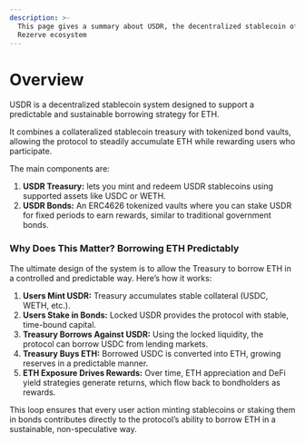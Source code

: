 ```yaml
---
description: >-
  This page gives a summary about USDR, the decentralized stablecoin of the
  Rezerve ecosystem
---
```


# Overview

USDR is a decentralized stablecoin system designed to support a predictable and sustainable borrowing strategy for ETH.&#x20;

It combines a collateralized stablecoin treasury with tokenized bond vaults, allowing the protocol to steadily accumulate ETH while rewarding users who participate.

The main components are:

1. **USDR Treasury:** lets you mint and redeem USDR stablecoins using supported assets like USDC or WETH.
2. **USDR Bonds:** An ERC4626 tokenized vaults where you can stake USDR for fixed periods to earn rewards, similar to traditional government bonds.

### Why Does This Matter? Borrowing ETH Predictably

The ultimate design of the system is to allow the Treasury to borrow ETH in a controlled and predictable way. Here’s how it works:

1. **Users Mint USDR:** Treasury accumulates stable collateral (USDC, WETH, etc.).
2. **Users Stake in Bonds:** Locked USDR provides the protocol with stable, time-bound capital.
3. **Treasury Borrows Against USDR:** Using the locked liquidity, the protocol can borrow USDC from lending markets.
4. **Treasury Buys ETH:** Borrowed USDC is converted into ETH, growing reserves in a predictable manner.
5. **ETH Exposure Drives Rewards:** Over time, ETH appreciation and DeFi yield strategies generate returns, which flow back to bondholders as rewards.

This loop ensures that every user action minting stablecoins or staking them in bonds contributes directly to the protocol’s ability to borrow ETH in a sustainable, non-speculative way.
